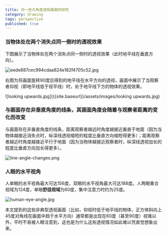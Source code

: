 ```yaml
---
title: 对一些大角度透视画面的研究
category: drawing
tags: perspective
published: true
---
```

### 当物体处在两个消失点同一侧时的透视效果

下图展示了当物体处在两个消失点同一侧时的透视效果（此时地平线在垂直方向）。

![eede887cec994cdaa824e182f4705c52.jpg]({{site.baseurl}}/assets/images/eede887cec994cdaa824e182f4705c52.jpg)

右图为将画面旋转90度后得到的地平线在水平方向的透视，画面中展示了当观察者仰视（即地平线低于视平线）时，处于地平线下方的物体的透视效果。

![looking upwards.jpg]({{site.baseurl}}/assets/images/looking upwards.jpg)

### 与画面存在非垂直角度的线条，其画面角度会随着与观察者距离的变化而改变

与画面存在非垂直角度的线条，距离观察者越远时角度越接近垂直于地面（因为当物体越接近消失点时，纵深线透视缩短的程度比垂直方向缩短得更多）；距离观察者越近时角度越接近平行于地面（因为当物体越接近观察者时，纵深线透视加长的程度比垂直方向加长得更多）。

![line-angle-changes.png]({{site.baseurl}}/assets/images/line-angle-changes.png)

### 人眼的水平视角

人单眼的水平视角最大可达156度，双眼的水平视角最大可达188度。人两眼重合视域为124度，单眼**舒适视域**为60度，集中注意力时约为25度。

![human-eye-angle.jpg]({{site.baseurl}}/assets/images/human-eye-angle.jpg)

本文提到的这些非典型透视画面（比如，仰视时低于地平线的物体，正方体斜向上45度对角线在画面中趋于水平方向）通常都是出现在60度（甚至90度）视锥以外，平时不易被人眼注意到，这也是为什么这些透视情况如此难以凭直觉想象出来。
